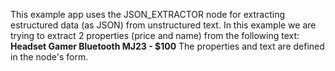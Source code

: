 This example app uses the JSON_EXTRACTOR node for extracting estructured data (as JSON) from unstructured text.
In this example we are trying to extract 2 properties (price and name) from the following text:
**Headset Gamer Bluetooth MJ23 - $100**
The properties and text are defined in the node's form.